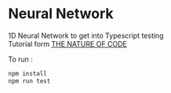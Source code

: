 # Neural Network

1D Neural Network to get into Typescript testing\
Tutorial form [THE NATURE OF CODE](http://natureofcode.com/book/chapter-10-neural-networks/)

To run :

```bash
npm install
npm run test
```
